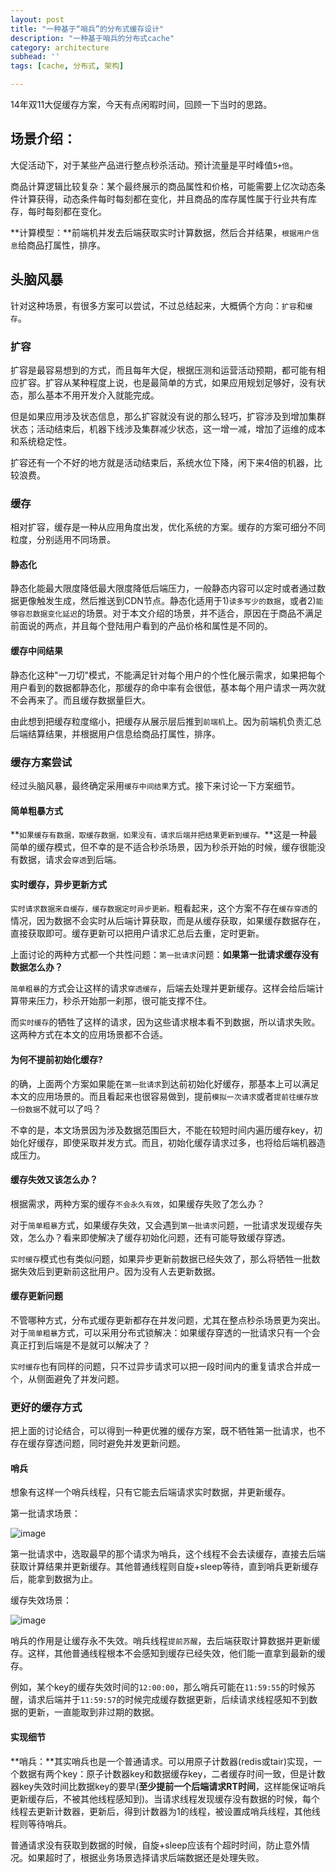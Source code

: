 ```yaml
---
layout: post
title: "一种基于“哨兵”的分布式缓存设计"
description: "一种基于哨兵的分布式cache"
category: architecture
subhead: ''
tags: [cache, 分布式, 架构]

---
```


14年双11大促缓存方案，今天有点闲暇时间，回顾一下当时的思路。

## 场景介绍：

大促活动下，对于某些产品进行整点秒杀活动。预计流量是平时峰值`5+倍`。

商品计算逻辑比较复杂：某个最终展示的商品属性和价格，可能需要上亿次动态条件计算获得，动态条件每时每刻都在变化，并且商品的库存属性属于行业共有库存，每时每刻都在变化。

**计算模型：**前端机并发去后端获取实时计算数据，然后合并结果，`根据用户信息`给商品打属性，排序。

 
## 头脑风暴

针对这种场景，有很多方案可以尝试，不过总结起来，大概俩个方向：`扩容`和`缓存`。
	
### 扩容

扩容是最容易想到的方式，而且每年大促，根据压测和运营活动预期，都可能有相应扩容。扩容从某种程度上说，也是最简单的方式，如果应用规划足够好，没有状态，那么基本不用开发介入就能完成。

但是如果应用涉及状态信息，那么扩容就没有说的那么轻巧，扩容涉及到增加集群状态；活动结束后，机器下线涉及集群减少状态，这一增一减，增加了运维的成本和系统稳定性。

扩容还有一个不好的地方就是活动结束后，系统水位下降，闲下来4倍的机器，比较浪费。
	
### 缓存

相对扩容，缓存是一种从应用角度出发，优化系统的方案。缓存的方案可细分不同粒度，分别适用不同场景。
	
#### 静态化

静态化能最大限度降低最大限度降低后端压力，一般静态内容可以定时或者通过数据更像触发生成，然后推送到CDN节点。静态化适用于1)`读多写少的数据`，或者2)`能够容忍数据变化延迟`的场景。对于本文介绍的场景，并不适合，原因在于商品不满足前面说的两点，并且每个登陆用户看到的产品价格和属性是不同的。

#### 缓存中间结果

静态化这种"一刀切"模式，不能满足针对每个用户的个性化展示需求，如果把每个用户看到的数据都静态化，那缓存的命中率有会很低，基本每个用户请求一两次就不会再来了。而且缓存数据量巨大。

由此想到把缓存粒度缩小，把缓存从展示层后推到`前端机`上。因为前端机负责汇总后端结算结果，并根据用户信息给商品打属性，排序。

### 缓存方案尝试

经过头脑风暴，最终确定采用`缓存中间结果`方式。接下来讨论一下方案细节。

#### 简单粗暴方式

**`如果缓存有数据，取缓存数据，如果没有，请求后端并把结果更新到缓存。`**这是一种最简单的缓存模式，但不幸的是不适合秒杀场景，因为秒杀开始的时候，缓存很能没有数据，请求会`穿透`到后端。

#### 实时缓存，异步更新方式

`实时请求数据来自缓存，缓存数据定时异步更新。`粗看起来，这个方案不存在`缓存穿透`的情况，因为数据不会实时从后端计算获取，而是从缓存获取，如果缓存数据存在，直接获取即可。缓存更新可以把用户请求汇总后去重，定时更新。

上面讨论的两种方式都一个共性问题：`第一批请求`问题：**如果第一批请求缓存没有数据怎么办？**

`简单粗暴`的方式会让这样的请求`穿透缓存`，后端去处理并更新缓存。这样会给后端计算带来压力，秒杀开始那一刹那，很可能支撑不住。

而`实时缓存`的牺牲了这样的请求，因为这些请求根本看不到数据，所以请求失败。这两种方式在本文的应用场景都不合适。

#### 为何不提前初始化缓存?

的确，上面两个方案如果能在`第一批请求`到达前初始化好缓存，那基本上可以满足本文的应用场景的。而且看起来也很容易做到，提前`模拟一次请求`或者`提前往缓存放一份数据`不就可以了吗？

不幸的是，本文场景因为涉及数据范围巨大，不能在较短时间内遍历缓存key，初始化好缓存，即使采取并发方式。而且，初始化缓存请求过多，也将给后端机器造成压力。


#### 缓存失效又该怎么办？

根据需求，两种方案的缓存`不会永久有效`，如果缓存失败了怎么办？

对于`简单粗暴`方式，如果缓存失效，又会遇到`第一批请求`问题，一批请求发现缓存失效，怎么办？看来即使解决了缓存初始化问题，还有可能导致缓存穿透。

`实时缓存`模式也有类似问题，如果异步更新前数据已经失效了，那么将牺牲一批数据失效后到更新前这批用户。因为没有人去更新数据。

#### 缓存更新问题

不管哪种方式，分布式缓存更新都存在并发问题，尤其在整点秒杀场景更为突出。对于`简单粗暴`方式，可以采用分布式锁解决：如果缓存穿透的一批请求只有一个会真正打到后端是不是就可以解决了？

`实时缓存`也有同样的问题，只不过异步请求可以把一段时间内的重复请求合并成一个，从侧面避免了并发问题。

### 更好的缓存方式

把上面的讨论结合，可以得到一种更优雅的缓存方案，既不牺牲第一批请求，也不存在缓存穿透问题，同时避免并发更新问题。

#### 哨兵

想象有这样一个哨兵线程，只有它能去后端请求实时数据，并更新缓存。

第一批请求场景：

![image](http://blog.lichengwu.cn/images/architecture/distributed_cache_1.png)

第一批请求中，选取最早的那个请求为哨兵，这个线程不会去读缓存，直接去后端获取计算结果并更新缓存。其他普通线程则自旋+sleep等待，直到哨兵更新缓存后，能拿到数据为止。


缓存失效场景：

![image](http://blog.lichengwu.cn/images/architecture/distributed_cache_2.png)

哨兵的作用是让缓存永不失效。哨兵线程`提前苏醒`，去后端获取计算数据并更新缓存。这样，其他普通线程根本不会感知到缓存已经失效，他们能一直拿到最新的缓存。

例如，某个key的缓存失效时间的`12:00:00`，那么哨兵可能在`11:59:55`的时候苏醒，请求后端并于`11:59:57`的时候完成缓存数据更新，后续请求线程感知不到数据的更新，一直能取到非过期的数据。


#### 实现细节

**哨兵：**其实哨兵也是一个普通请求。可以用原子计数器(redis或tair)实现，一个数据有两个key：原子计数器key和数据缓存key，二者缓存时间一致，但是计数器key失效时间比数据key的要早(**至少提前一个后端请求RT时间**，这样能保证哨兵更新缓存后，不被其他线程感知到)。当请求线程发现缓存没有数据的时候，每个线程去更新计数器，更新后，得到计数器为1的线程，被设置成哨兵线程，其他线程则等待哨兵。

普通请求没有获取到数据的时候，自旋+sleep应该有个超时时间，防止意外情况。如果超时了，根据业务场景选择请求后端数据还是处理失败。

